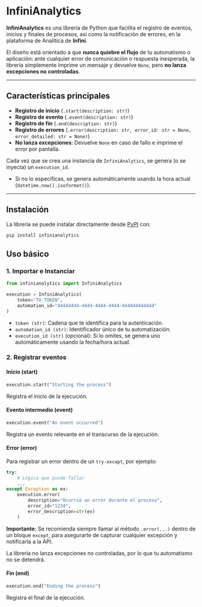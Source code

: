 # InfiniAnalytics

**InfiniAnalytics** es una librería de Python que facilita el registro de eventos, inicios y finales de procesos, así como la notificación de errores, en la plataforma de Analítica de **Infini**.  

El diseño está orientado a que **nunca quiebre el flujo** de tu automatismo o aplicación: ante cualquier error de comunicación o respuesta inesperada, la librería simplemente imprime un mensaje y devuelve `None`, pero **no lanza excepciones no controladas**.

---

## Características principales

- **Registro de inicio** (`.start(description: str)`)  
- **Registro de evento** (`.event(description: str)`)  
- **Registro de fin** (`.end(description: str)`)  
- **Registro de errores** (`.error(description: str, error_id: str = None, error_detailed: str = None)`)  
- **No lanza excepciones**: Devuelve `None` en caso de fallo e imprime el error por pantalla.  

Cada vez que se crea una instancia de `InfiniAnalytics`, se genera (o se inyecta) un `execution_id`.  
- Si no lo especificas, se genera automáticamente usando la hora actual (`datetime.now().isoformat()`).

---

## Instalación

La librería se puede instalar directamente desde [PyPI](https://pypi.org/) con:

```bash
pip install infinianalytics
```


## Uso básico

### 1. Importar e Instanciar

```python
from infinianalytics import InfiniAnalytics

execution = InfiniAnalytics(
    token="TU_TOKEN",
    automation_id="44444444-4444-4444-4444-444444444444"
)
```

- `token (str)`: Cadena que te identifica para la autenticación.
- `automation_id (str)`: Identificador único de tu automatización.
- `execution_id (str)` (opcional): Si lo omites, se genera uno automáticamente usando la fecha/hora actual.

### 2. Registrar eventos

#### Inicio (start)

```python
execution.start("Starting the process")
```

Registra el inicio de la ejecución.

#### Evento intermedio (event)

```python
execution.event("An event occurred")
```

Registra un evento relevante en el transcurso de la ejecución.

#### Error (error)

Para registrar un error dentro de un `try-except`, por ejemplo:

```python
try:
    # Lógica que puede fallar
    ...
except Exception as ex:
    execution.error(
        description="Ocurrió un error durante el proceso",
        error_id="1234",
        error_description=str(ex)
    )
```

**Importante:** Se recomienda siempre llamar al método `.error(...)` dentro de un bloque `except`, para asegurarte de capturar cualquier excepción y notificarla a la API.

La librería no lanza excepciones no controladas, por lo que tu automatismo no se detendrá.

#### Fin (end)

```python
execution.end("Ending the process")
```

Registra el final de la ejecución.



